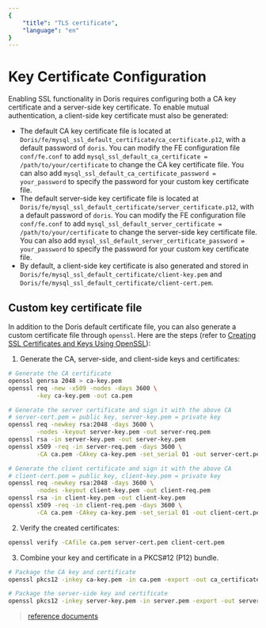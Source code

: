 ```yaml
---
{
    "title": "TLS certificate",
    "language": "en"
}
---
```


<!--
Licensed to the Apache Software Foundation (ASF) under one
or more contributor license agreements. See the NOTICE file
distributed with this work for additional information
regarding copyright ownership. The ASF licenses this file
to you under the Apache License, Version 2.0 (the
"License"); you may not use this file except in compliance
with the License. You may obtain a copy of the License at

  http://www.apache.org/licenses/LICENSE-2.0

Unless required by applicable law or agreed to in writing,
software distributed under the License is distributed on an
"AS IS" BASIS, WITHOUT WARRANTIES OR CONDITIONS OF ANY
KIND, either express or implied. See the License for the
specific language governing permissions and limitations
under the License.
-->

# Key Certificate Configuration

Enabling SSL functionality in Doris requires configuring both a CA key certificate and a server-side key certificate. To enable mutual authentication, a client-side key certificate must also be generated:

* The default CA key certificate file is located at `Doris/fe/mysql_ssl_default_certificate/ca_certificate.p12`, with a default password of `doris`. You can modify the FE configuration file `conf/fe.conf` to add `mysql_ssl_default_ca_certificate = /path/to/your/certificate` to change the CA key certificate file. You can also add `mysql_ssl_default_ca_certificate_password = your_password` to specify the password for your custom key certificate file.
* The default server-side key certificate file is located at `Doris/fe/mysql_ssl_default_certificate/server_certificate.p12`, with a default password of `doris`. You can modify the FE configuration file `conf/fe.conf` to add `mysql_ssl_default_server_certificate = /path/to/your/certificate` to change the server-side key certificate file. You can also add `mysql_ssl_default_server_certificate_password = your_password` to specify the password for your custom key certificate file.
* By default, a client-side key certificate is also generated and stored in `Doris/fe/mysql_ssl_default_certificate/client-key.pem` and `Doris/fe/mysql_ssl_default_certificate/client-cert.pem`.

## Custom key certificate file

In addition to the Doris default certificate file, you can also generate a custom certificate file through `openssl`. Here are the steps (refer to [Creating SSL Certificates and Keys Using OpenSSL](https://dev.mysql.com/doc/refman/8.0/en/creating-ssl-files-using-openssl.html)):

1. Generate the CA, server-side, and client-side keys and certificates:
```bash
# Generate the CA certificate
openssl genrsa 2048 > ca-key.pem
openssl req -new -x509 -nodes -days 3600 \
        -key ca-key.pem -out ca.pem

# Generate the server certificate and sign it with the above CA
# server-cert.pem = public key, server-key.pem = private key
openssl req -newkey rsa:2048 -days 3600 \
        -nodes -keyout server-key.pem -out server-req.pem
openssl rsa -in server-key.pem -out server-key.pem
openssl x509 -req -in server-req.pem -days 3600 \
        -CA ca.pem -CAkey ca-key.pem -set_serial 01 -out server-cert.pem

# Generate the client certificate and sign it with the above CA
# client-cert.pem = public key, client-key.pem = private key
openssl req -newkey rsa:2048 -days 3600 \
        -nodes -keyout client-key.pem -out client-req.pem
openssl rsa -in client-key.pem -out client-key.pem
openssl x509 -req -in client-req.pem -days 3600 \
        -CA ca.pem -CAkey ca-key.pem -set_serial 01 -out client-cert.pem
```

2. Verify the created certificates:
```bash
openssl verify -CAfile ca.pem server-cert.pem client-cert.pem
```

3. Combine your key and certificate in a PKCS#12 (P12) bundle.
```bash
# Package the CA key and certificate
openssl pkcs12 -inkey ca-key.pem -in ca.pem -export -out ca_certificate.p12

# Package the server-side key and certificate
openssl pkcs12 -inkey server-key.pem -in server.pem -export -out server_certificate.p12
```

>[reference documents](https://www.ibm.com/docs/en/api-connect/2018.x?topic=overview-generating-self-signed-certificate-using-openssl)
